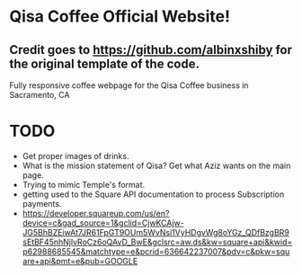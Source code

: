 # Qisa Coffee Official Website!
## Credit goes to https://github.com/albinxshiby for the original template of the code.

Fully responsive coffee webpage for the Qisa Coffee business in Sacramento, CA


# TODO
- Get proper images of drinks.
- What is the mission statement of Qisa? Get what Aziz wants on the main page.
- Trying to mimic Temple's format.
- getting used to the Square API documentation to process Subscription payments.
- https://developer.squareup.com/us/en?device=c&gad_source=1&gclid=CjwKCAjw-JG5BhBZEiwAt7JR61FpGT9OUm5WvNsi1VyHDgvWg8oYGz_QDfBzgBR9sEtBF45nhNjlvRoCz6oQAvD_BwE&gclsrc=aw.ds&kw=square+api&kwid=p62988685545&matchtype=e&pcrid=636642237007&pdv=c&pkw=square+api&pmt=e&pub=GOOGLE